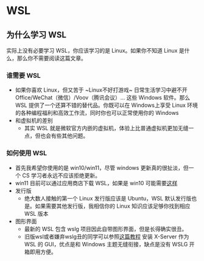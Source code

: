 # WSL

## 为什么学习 WSL

实际上没有必要学习 WSL，你应该学习的是 Linux。如果你不知道 Linux 是什么，那么你不需要阅读这篇文章。

### 谁需要 WSL
- 如果你喜欢 Linux，但又苦于 ~Linux不好打游戏~ 日常生活学习中避不开 Office/WeChat（微信）/Voov（腾讯会议）... 这些 Windows 软件。那么 WSL 提供了一个还算不错的替代品。你既可以在 Windows上享受 Linux 环境的各种编程福利和高效工作流，同时你也可以正常使用你的 Windows
- 和虚拟机的差别
    - 其实 WSL 就是微软官方内嵌的虚拟机，体验上比普通虚拟机更加无缝一点，但也会有些其他问题。

### 如何使用 WSL
- 首先我希望你使用的是 win10/win11，尽管 windows 更新真的很扯淡，但一个 CS 学习者永远不应该拒绝更新。
- win11 目前可以通过应用商店下载 WSL，如果是 win10 可能需要[这样](https://learn.microsoft.com/en-us/windows/wsl/install-manual)
- 发行版
    - 绝大数人接触的第一个 Linux 发行版应该是 Ubuntu，WSL 默认发行版也是。如果需要其他发行版，我相信你的 Linux 知识应该足够你找到相应 WSL 版本
- 图形界面
    - 最新的 WSL 包含 wslg 项目因此自带图形界面，但是长得确实很丑。
    - 旧版wsl或者嫌弃wslg丑的同学可以参照[这篇教程](https://medium.com/javarevisited/using-wsl-2-with-x-server-linux-on-windows-a372263533c3) 安装 X-Server 作为 WSL 的 GUI，优点是和 Windows 主题无缝衔接，缺点是没有 WSLG 开箱即用方便。